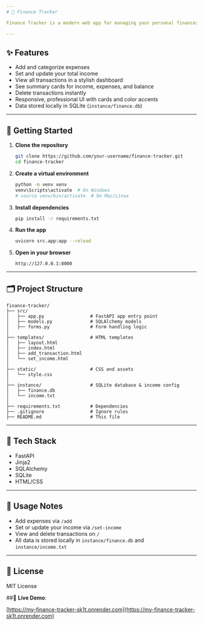 ```yaml
---
# 💸 Finance Tracker

Finance Tracker is a modern web app for managing your personal finances. Built with FastAPI, Jinja2, and SQLite, it lets you track expenses, set your income, and view your financial summary in a beautiful dashboard. Easily add, categorize, and delete transactions, and see your total income, expenses, and balance at a glance.

---
```


## ✨ Features

- Add and categorize expenses
- Set and update your total income
- View all transactions in a stylish dashboard
- See summary cards for income, expenses, and balance
- Delete transactions instantly
- Responsive, professional UI with cards and color accents
- Data stored locally in SQLite (`instance/finance.db`)

---

## 🚀 Getting Started

1. **Clone the repository**
   ```bash
   git clone https://github.com/your-username/finance-tracker.git
   cd finance-tracker
   ```

2. **Create a virtual environment**
   ```bash
   python -m venv venv
   venv\Scripts\activate  # On Windows
   # source venv/bin/activate  # On Mac/Linux
   ```

3. **Install dependencies**
   ```bash
   pip install -r requirements.txt
   ```

4. **Run the app**
   ```bash
   uvicorn src.app:app --reload
   ```

5. **Open in your browser**
   ```
   http://127.0.0.1:8000
   ```

---

## 🗂️ Project Structure

```
finance-tracker/
├── src/
│   ├── app.py                 # FastAPI app entry point
│   ├── models.py              # SQLAlchemy models
│   ├── forms.py               # Form handling logic
│
├── templates/                 # HTML templates
│   ├── layout.html
│   ├── index.html
│   ├── add_transaction.html
│   └── set_income.html
│
├── static/                    # CSS and assets
│   └── style.css
│
├── instance/                  # SQLite database & income config
│   ├── finance.db
│   └── income.txt
│
├── requirements.txt           # Dependencies
├── .gitignore                 # Ignore rules
├── README.md                  # This file
```

---

## 🧠 Tech Stack

- FastAPI
- Jinja2
- SQLAlchemy
- SQLite
- HTML/CSS

---

## 📌 Usage Notes

- Add expenses via `/add`
- Set or update your income via `/set-income`
- View and delete transactions on `/`
- All data is stored locally in `instance/finance.db` and `instance/income.txt`

---

## 📜 License

MIT License

##🔗 **Live Demo**:

[https://my-finance-tracker-sk1t.onrender.com](https://my-finance-tracker-sk1t.onrender.com)

